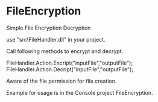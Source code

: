# FileEncryption
Simple File Encryption Decryption 

use "src\FileHandler.dll" in your project.

Call following methods to encrypt and decrypt.

  FileHandler.Action.Encript("inputFile","outputFile");
  FileHandler.Action.Decript("inputFile","outputFile");

Aware of the file permission for file creation.

Example for usage is in the Console project FileEncryption. 
